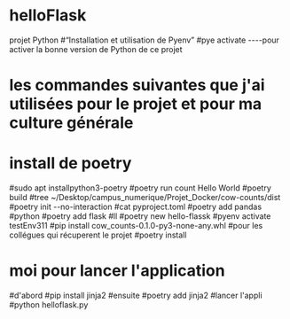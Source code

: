 # helloFlask
projet Python
#“Installation et utilisation de Pyenv”
#pye activate    ----pour activer la bonne version de Python de ce projet
# les commandes suivantes que j'ai utilisées pour le projet et pour ma culture générale
# install de poetry
#sudo apt  installpython3-poetry
#poetry run count Hello World
#poetry build
#tree ~/Desktop/campus_numerique/Projet_Docker/cow-counts/dist
#poetry init --no-interaction
#cat pyproject.toml
#poetry add pandas
#python
#poetry add flask
#ll
#poetry new hello-flassk
#pyenv activate testEnv311
#pip install cow_counts-0.1.0-py3-none-any.whl
#pour les collégues qui récuperent le projet
#poetry install
# moi pour lancer l'application
#d'abord
#pip install jinja2
#ensuite
#poetry add jinja2
#lancer l'appli
#python helloflask.py






